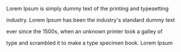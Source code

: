Lorem Ipsum is simply dummy text of the printing and typesetting

 industry. Lorem Ipsum has been the industry's standard dummy text

ever since the 1500s, when an unknown printer took a galley of

type and scrambled it to make a type specimen book. 
Lorem Ipsum
